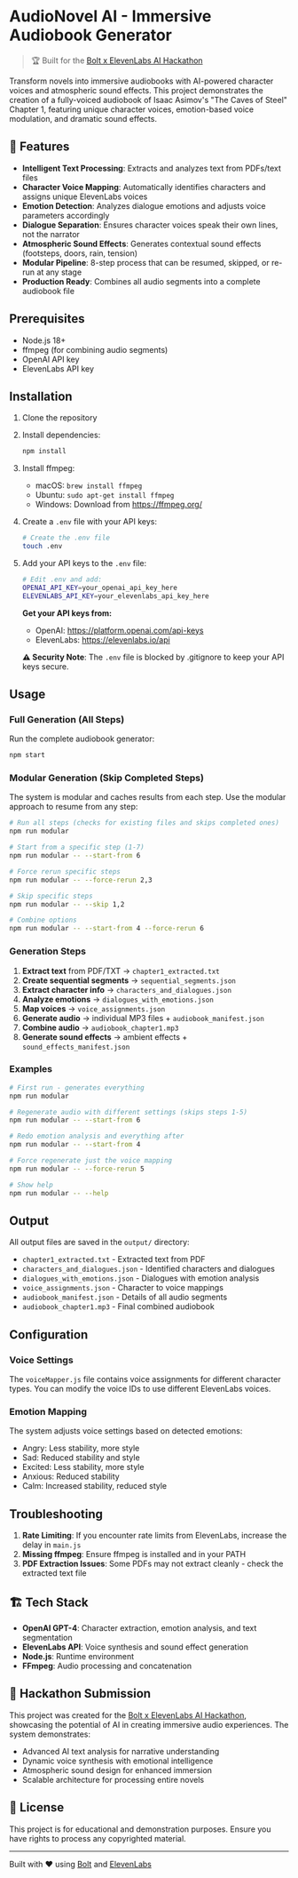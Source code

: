 # AudioNovel AI - Immersive Audiobook Generator

> 🏆 Built for the [Bolt x ElevenLabs AI Hackathon](https://lu.ma/nugckc58?tk=v1fFVk)

Transform novels into immersive audiobooks with AI-powered character voices and atmospheric sound effects. This project demonstrates the creation of a fully-voiced audiobook of Isaac Asimov's "The Caves of Steel" Chapter 1, featuring unique character voices, emotion-based voice modulation, and dramatic sound effects.

## 🚀 Features

- **Intelligent Text Processing**: Extracts and analyzes text from PDFs/text files
- **Character Voice Mapping**: Automatically identifies characters and assigns unique ElevenLabs voices
- **Emotion Detection**: Analyzes dialogue emotions and adjusts voice parameters accordingly
- **Dialogue Separation**: Ensures character voices speak their own lines, not the narrator
- **Atmospheric Sound Effects**: Generates contextual sound effects (footsteps, doors, rain, tension)
- **Modular Pipeline**: 8-step process that can be resumed, skipped, or re-run at any stage
- **Production Ready**: Combines all audio segments into a complete audiobook file

## Prerequisites

- Node.js 18+
- ffmpeg (for combining audio segments)
- OpenAI API key
- ElevenLabs API key

## Installation

1. Clone the repository
2. Install dependencies:
   ```bash
   npm install
   ```

3. Install ffmpeg:
   - macOS: `brew install ffmpeg`
   - Ubuntu: `sudo apt-get install ffmpeg`
   - Windows: Download from https://ffmpeg.org/

4. Create a `.env` file with your API keys:
   ```bash
   # Create the .env file
   touch .env
   ```

5. Add your API keys to the `.env` file:
   ```bash
   # Edit .env and add:
   OPENAI_API_KEY=your_openai_api_key_here
   ELEVENLABS_API_KEY=your_elevenlabs_api_key_here
   ```

   **Get your API keys from:**
   - OpenAI: https://platform.openai.com/api-keys
   - ElevenLabs: https://elevenlabs.io/api

   **⚠️ Security Note**: The `.env` file is blocked by .gitignore to keep your API keys secure.

## Usage

### Full Generation (All Steps)
Run the complete audiobook generator:

```bash
npm start
```

### Modular Generation (Skip Completed Steps)
The system is modular and caches results from each step. Use the modular approach to resume from any step:

```bash
# Run all steps (checks for existing files and skips completed ones)
npm run modular

# Start from a specific step (1-7)
npm run modular -- --start-from 6

# Force rerun specific steps
npm run modular -- --force-rerun 2,3

# Skip specific steps
npm run modular -- --skip 1,2

# Combine options
npm run modular -- --start-from 4 --force-rerun 6
```

### Generation Steps
1. **Extract text** from PDF/TXT → `chapter1_extracted.txt`
2. **Create sequential segments** → `sequential_segments.json`
3. **Extract character info** → `characters_and_dialogues.json`
4. **Analyze emotions** → `dialogues_with_emotions.json`
5. **Map voices** → `voice_assignments.json`
6. **Generate audio** → individual MP3 files + `audiobook_manifest.json`
7. **Combine audio** → `audiobook_chapter1.mp3`
8. **Generate sound effects** → ambient effects + `sound_effects_manifest.json`

### Examples

```bash
# First run - generates everything
npm run modular

# Regenerate audio with different settings (skips steps 1-5)
npm run modular -- --start-from 6

# Redo emotion analysis and everything after
npm run modular -- --start-from 4

# Force regenerate just the voice mapping
npm run modular -- --force-rerun 5

# Show help
npm run modular -- --help
```

## Output

All output files are saved in the `output/` directory:
- `chapter1_extracted.txt` - Extracted text from PDF
- `characters_and_dialogues.json` - Identified characters and dialogues
- `dialogues_with_emotions.json` - Dialogues with emotion analysis
- `voice_assignments.json` - Character to voice mappings
- `audiobook_manifest.json` - Details of all audio segments
- `audiobook_chapter1.mp3` - Final combined audiobook

## Configuration

### Voice Settings

The `voiceMapper.js` file contains voice assignments for different character types. You can modify the voice IDs to use different ElevenLabs voices.

### Emotion Mapping

The system adjusts voice settings based on detected emotions:
- Angry: Less stability, more style
- Sad: Reduced stability and style
- Excited: Less stability, more style
- Anxious: Reduced stability
- Calm: Increased stability, reduced style

## Troubleshooting

1. **Rate Limiting**: If you encounter rate limits from ElevenLabs, increase the delay in `main.js`
2. **Missing ffmpeg**: Ensure ffmpeg is installed and in your PATH
3. **PDF Extraction Issues**: Some PDFs may not extract cleanly - check the extracted text file

## 🏗️ Tech Stack

- **OpenAI GPT-4**: Character extraction, emotion analysis, and text segmentation
- **ElevenLabs API**: Voice synthesis and sound effect generation
- **Node.js**: Runtime environment
- **FFmpeg**: Audio processing and concatenation

## 🎯 Hackathon Submission

This project was created for the [Bolt x ElevenLabs AI Hackathon](https://lu.ma/nugckc58?tk=v1fFVk), showcasing the potential of AI in creating immersive audio experiences. The system demonstrates:

- Advanced AI text analysis for narrative understanding
- Dynamic voice synthesis with emotional intelligence
- Atmospheric sound design for enhanced immersion
- Scalable architecture for processing entire novels

## 📝 License

This project is for educational and demonstration purposes. Ensure you have rights to process any copyrighted material.

---

Built with ❤️ using [Bolt](https://bolt.new) and [ElevenLabs](https://elevenlabs.io)